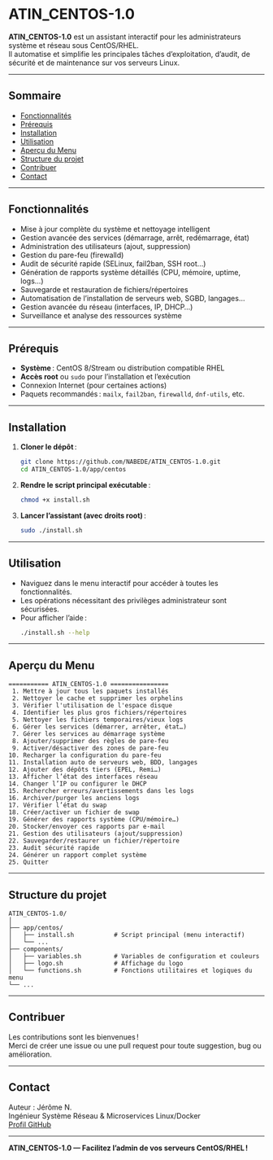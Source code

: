 # ATIN_CENTOS-1.0

**ATIN_CENTOS-1.0** est un assistant interactif pour les administrateurs système et réseau sous CentOS/RHEL.  
Il automatise et simplifie les principales tâches d’exploitation, d’audit, de sécurité et de maintenance sur vos serveurs Linux.

---

## Sommaire

- [Fonctionnalités](#fonctionnalités)
- [Prérequis](#prérequis)
- [Installation](#installation)
- [Utilisation](#utilisation)
- [Aperçu du Menu](#aperçu-du-menu)
- [Structure du projet](#structure-du-projet)
- [Contribuer](#contribuer)
- [Contact](#contact)

---

## Fonctionnalités

- Mise à jour complète du système et nettoyage intelligent
- Gestion avancée des services (démarrage, arrêt, redémarrage, état)
- Administration des utilisateurs (ajout, suppression)
- Gestion du pare-feu (firewalld)
- Audit de sécurité rapide (SELinux, fail2ban, SSH root…)
- Génération de rapports système détaillés (CPU, mémoire, uptime, logs…)
- Sauvegarde et restauration de fichiers/répertoires
- Automatisation de l’installation de serveurs web, SGBD, langages…
- Gestion avancée du réseau (interfaces, IP, DHCP…)
- Surveillance et analyse des ressources système

---

## Prérequis

- **Système** : CentOS 8/Stream ou distribution compatible RHEL
- **Accès root** ou `sudo` pour l’installation et l’exécution
- Connexion Internet (pour certaines actions)
- Paquets recommandés : `mailx`, `fail2ban`, `firewalld`, `dnf-utils`, etc.

---

## Installation

1. **Cloner le dépôt** :
   ```bash
   git clone https://github.com/NABEDE/ATIN_CENTOS-1.0.git
   cd ATIN_CENTOS-1.0/app/centos
   ```

2. **Rendre le script principal exécutable** :
   ```bash
   chmod +x install.sh
   ```

3. **Lancer l’assistant (avec droits root)** :
   ```bash
   sudo ./install.sh
   ```

---

## Utilisation

- Naviguez dans le menu interactif pour accéder à toutes les fonctionnalités.
- Les opérations nécessitant des privilèges administrateur sont sécurisées.
- Pour afficher l’aide :
  ```bash
  ./install.sh --help
  ```

---

## Aperçu du Menu

```text
=========== ATIN_CENTOS-1.0 ================
 1. Mettre à jour tous les paquets installés
 2. Nettoyer le cache et supprimer les orphelins
 3. Vérifier l'utilisation de l'espace disque
 4. Identifier les plus gros fichiers/répertoires
 5. Nettoyer les fichiers temporaires/vieux logs
 6. Gérer les services (démarrer, arrêter, état…)
 7. Gérer les services au démarrage système
 8. Ajouter/supprimer des règles de pare-feu
 9. Activer/désactiver des zones de pare-feu
10. Recharger la configuration du pare-feu
11. Installation auto de serveurs web, BDD, langages
12. Ajouter des dépôts tiers (EPEL, Remi…)
13. Afficher l’état des interfaces réseau
14. Changer l’IP ou configurer le DHCP
15. Rechercher erreurs/avertissements dans les logs
16. Archiver/purger les anciens logs
17. Vérifier l’état du swap
18. Créer/activer un fichier de swap
19. Générer des rapports système (CPU/mémoire…)
20. Stocker/envoyer ces rapports par e-mail
21. Gestion des utilisateurs (ajout/suppression)
22. Sauvegarder/restaurer un fichier/répertoire
23. Audit sécurité rapide
24. Générer un rapport complet système
25. Quitter
```

---

## Structure du projet

```
ATIN_CENTOS-1.0/
│
├── app/centos/
│   ├── install.sh           # Script principal (menu interactif)
│   └── ...
├── components/
│   ├── variables.sh         # Variables de configuration et couleurs
│   ├── logo.sh              # Affichage du logo
│   └── functions.sh         # Fonctions utilitaires et logiques du menu
└── ...
```

---

## Contribuer

Les contributions sont les bienvenues !  
Merci de créer une issue ou une pull request pour toute suggestion, bug ou amélioration.

---

## Contact

Auteur : Jérôme N.  
Ingénieur Système Réseau & Microservices Linux/Docker  
[Profil GitHub](https://github.com/NABEDE)

---

**ATIN_CENTOS-1.0 — Facilitez l’admin de vos serveurs CentOS/RHEL !**